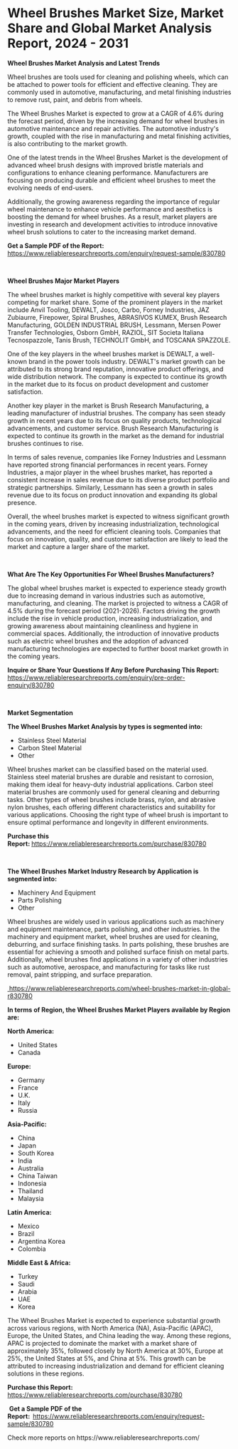 <p><h1>Wheel Brushes Market Size, Market Share and Global Market Analysis Report, 2024 - 2031</h1></p><p><strong>Wheel Brushes Market Analysis and Latest Trends</strong></p>
<p><p>Wheel brushes are tools used for cleaning and polishing wheels, which can be attached to power tools for efficient and effective cleaning. They are commonly used in automotive, manufacturing, and metal finishing industries to remove rust, paint, and debris from wheels.</p><p>The Wheel Brushes Market is expected to grow at a CAGR of 4.6% during the forecast period, driven by the increasing demand for wheel brushes in automotive maintenance and repair activities. The automotive industry's growth, coupled with the rise in manufacturing and metal finishing activities, is also contributing to the market growth.</p><p>One of the latest trends in the Wheel Brushes Market is the development of advanced wheel brush designs with improved bristle materials and configurations to enhance cleaning performance. Manufacturers are focusing on producing durable and efficient wheel brushes to meet the evolving needs of end-users.</p><p>Additionally, the growing awareness regarding the importance of regular wheel maintenance to enhance vehicle performance and aesthetics is boosting the demand for wheel brushes. As a result, market players are investing in research and development activities to introduce innovative wheel brush solutions to cater to the increasing market demand.</p></p>
<p><strong>Get a Sample PDF of the Report:&nbsp;</strong> <a href="https://www.reliableresearchreports.com/enquiry/request-sample/830780">https://www.reliableresearchreports.com/enquiry/request-sample/830780</a></p>
<p>&nbsp;</p>
<p><strong>Wheel Brushes Major Market Players</strong></p>
<p><p>The wheel brushes market is highly competitive with several key players competing for market share. Some of the prominent players in the market include Anvil Tooling, DEWALT, Josco, Carbo, Forney Industries, JAZ Zubiaurre, Firepower, Spiral Brushes, ABRASIVOS KUMEX, Brush Research Manufacturing, GOLDEN INDUSTRIAL BRUSH, Lessmann, Mersen Power Transfer Technologies, Osborn GmbH, RAZIOL, SIT Societa Italiana Tecnospazzole, Tanis Brush, TECHNOLIT GmbH, and TOSCANA SPAZZOLE.</p><p>One of the key players in the wheel brushes market is DEWALT, a well-known brand in the power tools industry. DEWALT's market growth can be attributed to its strong brand reputation, innovative product offerings, and wide distribution network. The company is expected to continue its growth in the market due to its focus on product development and customer satisfaction.</p><p>Another key player in the market is Brush Research Manufacturing, a leading manufacturer of industrial brushes. The company has seen steady growth in recent years due to its focus on quality products, technological advancements, and customer service. Brush Research Manufacturing is expected to continue its growth in the market as the demand for industrial brushes continues to rise.</p><p>In terms of sales revenue, companies like Forney Industries and Lessmann have reported strong financial performances in recent years. Forney Industries, a major player in the wheel brushes market, has reported a consistent increase in sales revenue due to its diverse product portfolio and strategic partnerships. Similarly, Lessmann has seen a growth in sales revenue due to its focus on product innovation and expanding its global presence.</p><p>Overall, the wheel brushes market is expected to witness significant growth in the coming years, driven by increasing industrialization, technological advancements, and the need for efficient cleaning tools. Companies that focus on innovation, quality, and customer satisfaction are likely to lead the market and capture a larger share of the market.</p></p>
<p>&nbsp;</p>
<p><strong>What Are The Key Opportunities For Wheel Brushes Manufacturers?</strong></p>
<p><p>The global wheel brushes market is expected to experience steady growth due to increasing demand in various industries such as automotive, manufacturing, and cleaning. The market is projected to witness a CAGR of 4.5% during the forecast period (2021-2026). Factors driving the growth include the rise in vehicle production, increasing industrialization, and growing awareness about maintaining cleanliness and hygiene in commercial spaces. Additionally, the introduction of innovative products such as electric wheel brushes and the adoption of advanced manufacturing technologies are expected to further boost market growth in the coming years.</p></p>
<p><strong>Inquire or Share Your Questions If Any Before Purchasing This Report:</strong> <a href="https://www.reliableresearchreports.com/enquiry/pre-order-enquiry/830780">https://www.reliableresearchreports.com/enquiry/pre-order-enquiry/830780</a></p>
<p>&nbsp;</p>
<p><strong>Market Segmentation</strong></p>
<p><strong>The Wheel Brushes Market Analysis by types is segmented into:</strong></p>
<p><ul><li>Stainless Steel Material</li><li>Carbon Steel Material</li><li>Other</li></ul></p>
<p><p>Wheel brushes market can be classified based on the material used. Stainless steel material brushes are durable and resistant to corrosion, making them ideal for heavy-duty industrial applications. Carbon steel material brushes are commonly used for general cleaning and deburring tasks. Other types of wheel brushes include brass, nylon, and abrasive nylon brushes, each offering different characteristics and suitability for various applications. Choosing the right type of wheel brush is important to ensure optimal performance and longevity in different environments.</p></p>
<p><strong>Purchase this Report:&nbsp;</strong><a href="https://www.reliableresearchreports.com/purchase/830780">https://www.reliableresearchreports.com/purchase/830780</a></p>
<p>&nbsp;</p>
<p><strong>The Wheel Brushes Market Industry Research by Application is segmented into:</strong></p>
<p><ul><li>Machinery And Equipment</li><li>Parts Polishing</li><li>Other</li></ul></p>
<p><p>Wheel brushes are widely used in various applications such as machinery and equipment maintenance, parts polishing, and other industries. In the machinery and equipment market, wheel brushes are used for cleaning, deburring, and surface finishing tasks. In parts polishing, these brushes are essential for achieving a smooth and polished surface finish on metal parts. Additionally, wheel brushes find applications in a variety of other industries such as automotive, aerospace, and manufacturing for tasks like rust removal, paint stripping, and surface preparation.</p></p>
<p><a href="https://www.reliableresearchreports.com/wheel-brushes-market-in-global-r830780">&nbsp;https://www.reliableresearchreports.com/wheel-brushes-market-in-global-r830780</a></p>
<p><strong>In terms of Region, the Wheel Brushes Market Players available by Region are:</strong></p>
<p>
    <p> <strong> North America: </strong>
        <ul>
            <li>United States</li>
            <li>Canada</li>
        </ul>
        </p> 
    <p> <strong> Europe: </strong>
        <ul>
            <li>Germany</li>
            <li>France</li>
            <li>U.K.</li>
            <li>Italy</li>
            <li>Russia</li>
        </ul>
        </p> 
    <p> <strong> Asia-Pacific: </strong>
        <ul>
            <li>China</li>
            <li>Japan</li>
            <li>South Korea</li>
            <li>India</li>
            <li>Australia</li>
            <li>China Taiwan</li>
            <li>Indonesia</li>
            <li>Thailand</li>
            <li>Malaysia</li>
        </ul>
        </p> 
    <p> <strong> Latin America: </strong>
        <ul>
            <li>Mexico</li>
            <li>Brazil</li>
            <li>Argentina Korea</li>
            <li>Colombia</li>
        </ul>
        </p> 
    <p> <strong> Middle East & Africa: </strong>
        <ul>
            <li>Turkey</li>
            <li>Saudi</li>
            <li>Arabia</li>
            <li>UAE</li>
            <li>Korea</li>
        </ul>
    </p>
    </p>
<p><p>The Wheel Brushes Market is expected to experience substantial growth across various regions, with North America (NA), Asia-Pacific (APAC), Europe, the United States, and China leading the way. Among these regions, APAC is projected to dominate the market with a market share of approximately 35%, followed closely by North America at 30%, Europe at 25%, the United States at 5%, and China at 5%. This growth can be attributed to increasing industrialization and demand for efficient cleaning solutions in these regions.</p></p>
<p><strong>Purchase this Report: </strong><a href="https://www.reliableresearchreports.com/purchase/830780">https://www.reliableresearchreports.com/purchase/830780</a></p>
<p>&nbsp;<strong>Get a Sample PDF of the Report:&nbsp;&nbsp;</strong><a href="https://www.reliableresearchreports.com/enquiry/request-sample/830780">https://www.reliableresearchreports.com/enquiry/request-sample/830780</a></p>
<p><strong></strong></p>
<p>Check more reports on https://www.reliableresearchreports.com/</p>